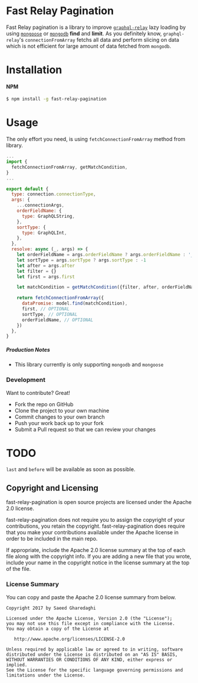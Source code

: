 # Fast Relay Pagination

Fast Relay pagination is a library to improve [`graphql-relay`][graphqlRelayGithub] lazy loading by using [`mongoose`][mongooseGithub] or [`mongodb`][mongodbGithub] **find** and **limit**. As you definitely know,  `graphql-relay`'s `connectionFromArray` fetchs all data and perform slicing on data which is not efficient for large amount of data fetched from `mongodb`.

# Installation

#### NPM

```sh
$ npm install -g fast-relay-pagination
```
# Usage
The only effort you need, is using `fetchConnectionFromArray` method from library. 
```js
...
import {
  fetchConnectionFromArray, getMatchCondition,
}
...

export default {
  type: connection.connectionType,
  args: {
    ...connectionArgs,
    orderFieldName: {
      type: GraphQLString,
    },
    sortType: {
      type: GraphQLInt,
    },
  },
  resolve: async (_, args) => {
    let orderFieldName = args.orderFieldName ? args.orderFieldName : '_id'
    let sortType = args.sortType ? args.sortType : -1
    let after = args.after
    let filter = {}
    let first = args.first

    let matchCondition = getMatchCondition({filter, after, orderFieldName, sortType})

    return fetchConnectionFromArray({
      dataPromise: model.find(matchCondition),
      first, // OPTIONAL
      sortType, // OPTIONAL
      orderFieldName, // OPTIONAL
    })
  },
}

```

##### Production Notes
 - This library currently is only supporting `mongodb` and `mongoose`

### Development
Want to contribute? Great!
- Fork the repo on GitHub
- Clone the project to your own machine
- Commit changes to your own branch
- Push your work back up to your fork
- Submit a Pull request so that we can review your changes

# TODO
`last` and `before` will be available as soon as possible.


Copyright and Licensing
-----------------------

fast-relay-pagination is open source projects are licensed under the Apache 2.0 license.

fast-relay-pagination does not require you to assign the copyright of your contributions, you retain the copyright. fast-relay-pagination does require that you make your contributions available under the Apache license in order to be included in the main repo.

If appropriate, include the Apache 2.0 license summary at the top of each file along with the copyright info. If you are adding a new file that you wrote, include your name in the copyright notice in the license summary at the top of the file.

### License Summary

You can copy and paste the Apache 2.0 license summary from below.

```
Copyright 2017 by Saeed Gharedaghi

Licensed under the Apache License, Version 2.0 (the "License");
you may not use this file except in compliance with the License.
You may obtain a copy of the License at

   http://www.apache.org/licenses/LICENSE-2.0

Unless required by applicable law or agreed to in writing, software
distributed under the License is distributed on an "AS IS" BASIS,
WITHOUT WARRANTIES OR CONDITIONS OF ANY KIND, either express or implied.
See the License for the specific language governing permissions and
limitations under the License.
```

   [mongooseGithub]: <https://github.com/Automattic/mongoose>
   [graphqlRelayGithub]: <https://github.com/graphql/graphql-relay-js>
   [mongodbGithub]: <https://github.com/mongodb/node-mongodb-native>

